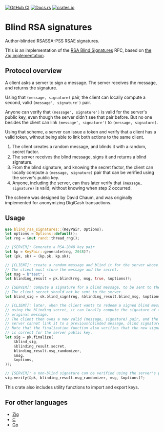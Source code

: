 [![GitHub CI](https://github.com/jedisct1/rust-blind-rsa-signatures/actions/workflows/ci.yml/badge.svg)](https://github.com/jedisct1/rust-blind-rsa-signatures/actions)
[![Docs.rs](https://docs.rs/blind-rsa-signatures/badge.svg)](https://docs.rs/blind-rsa-signatures/)
[![crates.io](https://img.shields.io/crates/v/blind-rsa-signatures.svg)](https://crates.io/crates/blind-rsa-signatures)

# Blind RSA signatures

Author-blinded RSASSA-PSS RSAE signatures.

This is an implementation of the [RSA Blind Signatures](https://www.rfc-editor.org/rfc/rfc9474.html) RFC, based on [the Zig implementation](https://github.com/jedisct1/zig-rsa-blind-signatures).

## Protocol overview

A client asks a server to sign a message. The server receives the message, and returns the signature.

Using that `(message, signature)` pair, the client can locally compute a second, valid `(message', signature')` pair.

Anyone can verify that `(message', signature')` is valid for the server's public key, even though the server didn't see that pair before.
But no one besides the client can link `(message', signature')` to `(message, signature)`.

Using that scheme, a server can issue a token and verify that a client has a valid token, without being able to link both actions to the same client.

1. The client creates a random message, and blinds it with a random, secret factor.
2. The server receives the blind message, signs it and returns a blind signature.
3. From the blind signature, and knowing the secret factor, the client can locally compute a `(message, signature)` pair that can be verified using the server's public key.
4. Anyone, including the server, can thus later verify that `(message, signature)` is valid, without knowing when step 2 occurred.

The scheme was designed by David Chaum, and was originally implemented for anonymizing DigiCash transactions.

## Usage

```rust
use blind_rsa_signatures::{KeyPair, Options};
let options = Options::default();
let rng = &mut rand::thread_rng();

// [SERVER]: Generate a RSA-2048 key pair
let kp = KeyPair::generate(rng, 2048)?;
let (pk, sk) = (kp.pk, kp.sk);

// [CLIENT]: create a random message and blind it for the server whose public key is `pk`.
// The client must store the message and the secret.
let msg = b"test";
let blinding_result = pk.blind(rng, msg, true, &options)?;

// [SERVER]: compute a signature for a blind message, to be sent to the client.
// The client secret should not be sent to the server.
let blind_sig = sk.blind_sign(rng, &blinding_result.blind_msg, &options)?;

// [CLIENT]: later, when the client wants to redeem a signed blind message,
// using the blinding secret, it can locally compute the signature of the
// original message.
// The client then owns a new valid (message, signature) pair, and the
// server cannot link it to a previous(blinded message, blind signature) pair.
// Note that the finalization function also verifies that the new signature
// is correct for the server public key.
let sig = pk.finalize(
    &blind_sig,
    &blinding_result.secret,
    blinding_result.msg_randomizer,
    &msg,
    &options,
)?;

// [SERVER]: a non-blind signature can be verified using the server's public key.
sig.verify(&pk, blinding_result.msg_randomizer, msg, &options)?;
```

This crate also includes utility functions to import and export keys.

## For other languages

* [Zig](https://github.com/jedisct1/zig-blind-rsa-signatures)
* [C](https://github.com/jedisct1/blind-rsa-signatures)
* [Go](https://github.com/cloudflare/circl/tree/master/blindsign)
